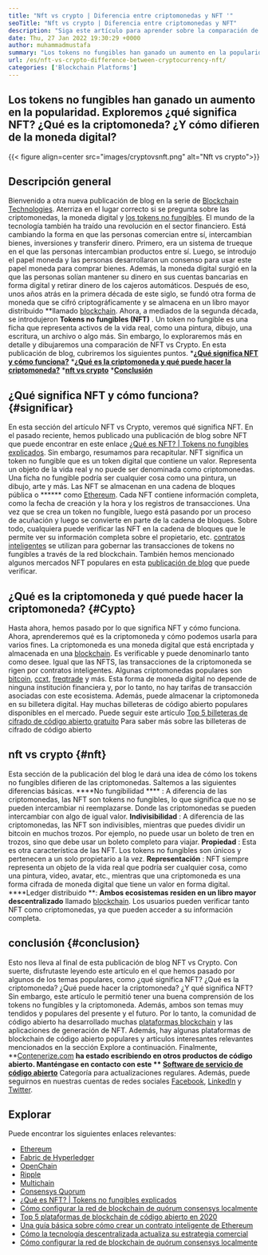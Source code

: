 ```yaml
---
title: "Nft vs crypto | Diferencia entre criptomonedas y NFT '" 
seoTitle: "Nft vs crypto | Diferencia entre criptomonedas y NFT" 
description: "Siga este artículo para aprender sobre la comparación de NFT vs Crypto. Los NFT representan objetos de la vida real donde la criptografía es una forma cifrada de moneda digital." 
date: Thu, 27 Jan 2022 19:30:29 +0000
author: muhammadmustafa
summary: "Los tokens no fungibles han ganado un aumento en la popularidad. Exploremos ¿qué significa NFT? ¿Qué es la criptomoneda? ¿Y cómo difieren de la moneda digital?" 
url: /es/nft-vs-crypto-difference-between-cryptocurrency-nft/
categories: ['Blockchain Platforms']
---
```


## Los tokens no fungibles han ganado un aumento en la popularidad. Exploremos ¿qué significa NFT? ¿Qué es la criptomoneda? ¿Y cómo difieren de la moneda digital?

{{< figure align=center src="images/cryptovsnft.png" alt="Nft vs crypto">}}


## Descripción general
Bienvenido a otra nueva publicación de blog en la serie de [Blockchain Technologies][1]. Aterriza en el lugar correcto si se pregunta sobre las criptomonedas, la moneda digital y [los tokens no fungibles][2]. El mundo de la tecnología también ha traído una revolución en el sector financiero. Está cambiando la forma en que las personas comercian entre sí, intercambian bienes, inversiones y transferir dinero. Primero, era un sistema de trueque en el que las personas intercambian productos entre sí. Luego, se introdujo el papel moneda y las personas desarrollaron un consenso para usar este papel moneda para comprar bienes. Además, la moneda digital surgió en la que las personas solían mantener su dinero en sus cuentas bancarias en forma digital y retirar dinero de los cajeros automáticos.
Después de eso, unos años atrás en la primera década de este siglo, se fundó otra forma de moneda que se cifró criptográficamente y se almacena en un libro mayor distribuido **llamado [blockchain][3]. Ahora, a mediados de la segunda década, se introdujeron  **Tokens no fungibles (NFT)**  . Un token no fungible es una ficha que representa activos de la vida real, como una pintura, dibujo, una escritura, un archivo o algo más. Sin embargo, lo exploraremos más en detalle y dibujaremos una comparación de NFT vs Crypto. En esta publicación de blog, cubriremos los siguientes puntos.
  ***[¿Qué significa NFT y cómo funciona?][4]** 
  ***[¿Qué es la criptomoneda y qué puede hacer la criptomoneda?][5]** 
  ***[nft vs crypto][6]** 
  ***[Conclusión][7]** 

## ¿Qué significa NFT y cómo funciona?   {#significar}
En esta sección del artículo NFT vs Crypto, veremos qué significa NFT. En el pasado reciente, hemos publicado una publicación de blog sobre NFT que puede encontrar en este enlace [¿Qué es NFT? | Tokens no fungibles explicados][2]. Sin embargo, resumamos para recapitular. NFT significa un token no fungible que es un token digital que contiene un valor. Representa un objeto de la vida real y no puede ser denominada como criptomonedas. Una ficha no fungible podría ser cualquier cosa como una pintura, un dibujo, arte y más. Las NFT se almacenan en una cadena de bloques pública o ******  como [Ethereum][8]. Cada NFT contiene información completa, como la fecha de creación y la hora y los registros de transacciones. Una vez que se crea un token no fungible, luego está pasando por un proceso de acuñación y luego se convierte en parte de la cadena de bloques.
Sobre todo, cualquiera puede verificar las NFT en la cadena de bloques que le permite ver su información completa sobre el propietario, etc. [contratos inteligentes][9] se utilizan para gobernar las transacciones de tokens no fungibles a través de la red blockchain. También hemos mencionado algunos mercados NFT populares en esta [publicación de blog][2] que puede verificar.

## ¿Qué es la criptomoneda y qué puede hacer la criptomoneda?   {#Cypto}
Hasta ahora, hemos pasado por lo que significa NFT y cómo funciona. Ahora, aprenderemos qué es la criptomoneda y cómo podemos usarla para varios fines. La criptomoneda es una moneda digital que está encriptada y almacenada en una [blockchain][1]. Es verificable y puede denominarlo tanto como desee. Igual que las NFTS, las transacciones de la criptomoneda se rigen por contratos inteligentes. Algunas criptomonedas populares son [bitcoin][10], [ccxt][11], [freqtrade][12] y más.
Esta forma de moneda digital no depende de ninguna institución financiera y, por lo tanto, no hay tarifas de transacción asociadas con este ecosistema. Además, puede almacenar la criptomoneda en su billetera digital. Hay muchas billeteras de código abierto populares disponibles en el mercado. Puede seguir este artículo [Top 5 billeteras de cifrado de código abierto gratuito][13] Para saber más sobre las billeteras de cifrado de código abierto

## nft vs crypto   {#nft}
Esta sección de la publicación del blog le dará una idea de cómo los tokens no fungibles difieren de las criptomonedas. Saltemos a las siguientes diferencias básicas.
****No fungibilidad **** : A diferencia de las criptomonedas, las NFT son tokens no fungibles, lo que significa que no se pueden intercambiar ni reemplazarse. Donde las criptomonedas se pueden intercambiar con algo de igual valor.
**Indivisibilidad** : A diferencia de las criptomonedas, las NFT son indivisibles, mientras que puedes dividir un bitcoin en muchos trozos. Por ejemplo, no puede usar un boleto de tren en trozos, sino que debe usar un boleto completo para viajar.
**Propiedad** : Esta es otra característica de las NFT. Los tokens no fungibles son únicos y pertenecen a un solo propietario a la vez.
**Representación** : NFT siempre representa un objeto de la vida real que podría ser cualquier cosa, como una pintura, video, avatar, etc., mientras que una criptomoneda es una forma cifrada de moneda digital que tiene un valor en forma digital.
****Ledger distribuido **:  **Ambos ecosistemas residen en un libro mayor descentralizado**   llamado [blockchain][1]. Los usuarios pueden verificar tanto NFT como criptomonedas, ya que pueden acceder a su información completa.

## conclusión   {#conclusion}
Esto nos lleva al final de esta publicación de blog NFT vs Crypto. Con suerte, disfrutaste leyendo este artículo en el que hemos pasado por algunos de los temas populares, como ¿qué significa NFT? ¿Qué es la criptomoneda? ¿Qué puede hacer la criptomoneda? ¿Y qué significa NFT? Sin embargo, este artículo le permitió tener una buena comprensión de los tokens no fungibles y la criptomoneda. Además, ambos son temas muy tendidos y populares del presente y el futuro. Por lo tanto, la comunidad de código abierto ha desarrollado muchas [plataformas blockchain][1] y las aplicaciones de generación de NFT. Además, hay algunas plataformas de blockchain de código abierto populares y artículos interesantes relevantes mencionados en la sección Explore a continuación.
Finalmente, **[Contenerize.com][14]  **ha estado escribiendo en otros productos de código abierto. Manténgase en contacto con este **  [Software de servicio de código abierto][15]**  Categoría para actualizaciones regulares. Además, puede seguirnos en nuestras cuentas de redes sociales [Facebook][16], [LinkedIn][17] y [Twitter][18].

## Explorar
Puede encontrar los siguientes enlaces relevantes:
  * [Ethereum][8]
  * [Fabric de Hyperledger][19]
  * [OpenChain][20]
  * [Ripple][21]
  * [Multichain][22]
  * [Consensys Quorum][23]
  * [¿Qué es NFT? | Tokens no fungibles explicados][2]
  * [Cómo configurar la red de blockchain de quórum consensys localmente][24]
  * [Top 5 plataformas de blockchain de código abierto en 2020][25]
  * [Una guía básica sobre cómo crear un contrato inteligente de Ethereum][26]
  * [Cómo la tecnología descentralizada actualiza su estrategia comercial][27]
  * [Cómo configurar la red de blockchain de quórum consensys localmente][24]

  
[1]: https://blog.containerize.com/category/blockchain-platforms/
[2]: https://blog.containerize.com/blockchain-platforms/what-is-nft-non-fungible-tokens-explained/
[3]: https://products.containerize.com/blockchain-platforms/
[4]: #mean
[5]: #cypto
[6]: #nft
[7]: #Conclusion
[8]: https://products.containerize.com/blockchain-platforms/ethereum
[9]: https://blog.containerize.com/blockchain-platforms/smart-contract-tutorial-ethereum-blockchain-development/
[10]: https://bitcoin.org/en/
[11]: https://opencollective.com/ccxt
[12]: https://www.freqtrade.io/en/stable/
[13]: https://blog.containerize.com/blockchain-platforms/top-5-free-open-source-crypto-wallets-in-2021/
[14]: https://www.containerize.com/
[15]: https://products.containerize.com/helpdesk/
[16]: https://web.facebook.com/containerize
[17]: https://www.linkedin.com/company/containerize/
[18]: https://twitter.com/containerize_co
[19]: https://products.containerize.com/blockchain-platforms/hyperledger-fabric
[20]: https://products.containerize.com/blockchain-platforms/openchain
[21]: https://products.containerize.com/blockchain-platforms/ripple
[22]: https://products.containerize.com/blockchain-platforms/multichain
[23]: https://products.containerize.com/blockchain-platforms/consensys-quorum
[24]: https://blog.containerize.com/blockchain-platforms/how-to-setup-consensys-quorum-blockchain-network-locally/
[25]: https://blog.containerize.com/blockchain-platforms/top-5-open-source-blockchain-platforms-in-2020/
[26]: https://blog.containerize.com/
[27]: https://blog.containerize.com/2020/11/27/how-decentralized-technology-upgrades-your-business-strategy/
